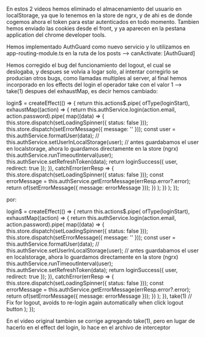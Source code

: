 En estos 2 videos hemos eliminado el almacenamiento del usuario en localStorage, ya que lo tenemos en la store de ngrx,
y de ahi es de donde cogemos ahora el token para estar autenticados en todo momento. Tambien hemos enviado las cookies
desde el front, y ya aparecen en la pestana application del chrome developer tools.

Hemos implementado AuthGuard como nuevo servicio y lo utilizamos en app-routing-module.ts en la ruta de los posts --> canActivate: [AuthGuard]

Hemos corregido el bug del funcionamiento del logout, el cual se deslogaba, y despues se volvia a logar solo, al intentar 
corregirlo se producian otros bugs, como llamadas multiples al server, al final hemos incorporado en los effects del login
el operador take con el valor 1 --> take(1) despues del exhaustMap, es decir hemos cambiado:

login$ = createEffect(() => {
    return this.actions$.pipe(
      ofType(loginStart),
      exhaustMap((action) => {
        return this.authService.login(action.email, action.password).pipe(
          map((data) => {
            this.store.dispatch(setLoadingSpinner({ status: false }));
            this.store.dispatch(setErrorMessage({ message: '' }));
            const user = this.authService.formatUser(data);
            // this.authService.setUserInLocalStorage(user); // antes guardabamos el user en localstorage, ahora lo guardamos directamente en la store (ngrx)
            this.authService.runTimeoutInterval(user);
            this.authService.setRefreshToken(data);
            return loginSuccess({ user, redirect: true });
          }),
          catchError(errResp => {
            this.store.dispatch(setLoadingSpinner({ status: false }));
            const errorMessage = this.authService.getErrorMessage(errResp.error?.error);
            return of(setErrorMessage({ message: errorMessage }));
          })
        );
      })
    );
  });

  por:

  login$ = createEffect(() => {
    return this.actions$.pipe(
      ofType(loginStart),
      exhaustMap((action) => {
        return this.authService.login(action.email, action.password).pipe(
          map((data) => {
            this.store.dispatch(setLoadingSpinner({ status: false }));
            this.store.dispatch(setErrorMessage({ message: '' }));
            const user = this.authService.formatUser(data);
            // this.authService.setUserInLocalStorage(user); // antes guardabamos el user en localstorage, ahora lo guardamos directamente en la store (ngrx)
            this.authService.runTimeoutInterval(user);
            this.authService.setRefreshToken(data);
            return loginSuccess({ user, redirect: true });
          }),
          catchError(errResp => {
            this.store.dispatch(setLoadingSpinner({ status: false }));
            const errorMessage = this.authService.getErrorMessage(errResp.error?.error);
            return of(setErrorMessage({ message: errorMessage }));
          })
        );
      }), take(1) // Fix for logout, avoids to re-login again automatically when click logout button
    );
  });
  
  En el video original tambien se corrige agregando take(1), pero en lugar de hacerlo en el effect del login, lo hace en el archivo de interceptor
